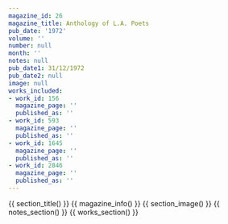 ```yaml
---
magazine_id: 26
magazine_title: Anthology of L.A. Poets
pub_date: '1972'
volume: ''
number: null
month: ''
notes: null
pub_date1: 31/12/1972
pub_date2: null
image: null
works_included:
- work_id: 156
  magazine_page: ''
  published_as: ''
- work_id: 593
  magazine_page: ''
  published_as: ''
- work_id: 1645
  magazine_page: ''
  published_as: ''
- work_id: 2846
  magazine_page: ''
  published_as: ''
---
```


{{ section_title() }}
{{ magazine_info() }}
{{ section_image() }}
{{ notes_section() }}
{{ works_section() }}
